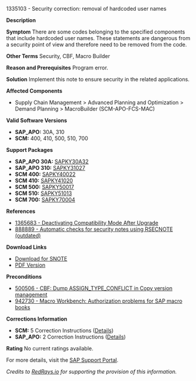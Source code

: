1335103 - Security correction: removal of hardcoded user names

**Description**

**Symptom**
There are some codes belonging to the specified components that include hardcoded user names. These statements are dangerous from a security point of view and therefore need to be removed from the code.

**Other Terms**
Security, CBF, Macro Builder

**Reason and Prerequisites**
Program error.

**Solution**
Implement this note to ensure security in the related applications.

**Affected Components**
- Supply Chain Management > Advanced Planning and Optimization > Demand Planning > MacroBuilder (SCM-APO-FCS-MAC)

**Valid Software Versions**
- **SAP_APO:** 30A, 310
- **SCM:** 400, 410, 500, 510, 700

**Support Packages**
- **SAP_APO 30A:** [SAPKY30A32](https://me.sap.com/supportpackage/SAPKY30A32)
- **SAP_APO 310:** [SAPKY31027](https://me.sap.com/supportpackage/SAPKY31027)
- **SCM 400:** [SAPKY40022](https://me.sap.com/supportpackage/SAPKY40022)
- **SCM 410:** [SAPKY41020](https://me.sap.com/supportpackage/SAPKY41020)
- **SCM 500:** [SAPKY50017](https://me.sap.com/supportpackage/SAPKY50017)
- **SCM 510:** [SAPKY51013](https://me.sap.com/supportpackage/SAPKY51013)
- **SCM 700:** [SAPKY70004](https://me.sap.com/supportpackage/SAPKY70004)

**References**
- [1365683 - Deactivating Compatibility Mode After Upgrade](https://me.sap.com/notes/1365683)
- [888889 - Automatic checks for security notes using RSECNOTE (outdated)](https://me.sap.com/notes/888889)

**Download Links**
- [Download for SNOTE](https://notesdownloads.sap.com/note/0040000007853292017)
- [PDF Version](https://userapps.support.sap.com/sap/support/sfm/notes/print/0001335103?language=en-US&token=4B47D29009B12F9D2F9D315326327277)

**Preconditions**
- [500506 - CBF: Dump ASSIGN_TYPE_CONFLICT in Copy version management](https://me.sap.com/notes/500506)
- [942730 - Macro Workbench: Authorization problems for SAP macro books](https://me.sap.com/notes/942730)

**Corrections Information**
- **SCM:** 5 Correction Instructions ([Details](https://me.sap.com/corrins/0001335103/418))
- **SAP_APO:** 2 Correction Instructions ([Details](https://me.sap.com/corrins/0001335103/32))

**Rating**
No current ratings available.

For more details, visit the [SAP Support Portal](https://me.sap.com/).

*Credits to [RedRays.io](https://redrays.io) for supporting the provision of this information.*